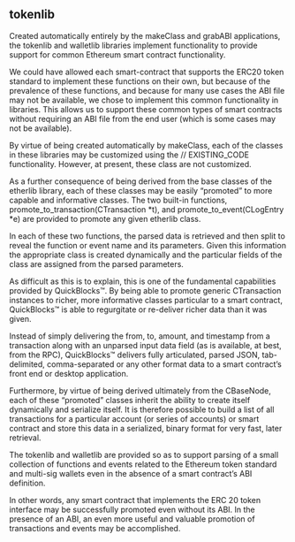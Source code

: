 ## tokenlib

Created automatically entirely by the makeClass and grabABI applications, the tokenlib and walletlib libraries implement functionality to provide support for common Ethereum smart 
contract functionality.

We could have allowed each smart-contract that supports the ERC20 token standard to implement these functions on their own, but because of the prevalence of these functions, and because 
for many use cases the ABI file may not be available, we chose to implement this common functionality in libraries. This allows us to support these common types of smart contracts 
without requiring an ABI file from the end user (which is some cases may not be available).

By virtue of being created automatically by makeClass, each of the classes in these libraries may be customized using the // EXISTING_CODE functionality. However, at present, these class 
are not customized.

As a further consequence of being derived from the base classes of the etherlib library, each of these classes may be easily “promoted” to more capable and informative classes. 
The two built-in functions, promote_to_transaction(CTransaction *t), and promote_to_event(CLogEntry *e) are provided to promote any given etherlib class.

In each of these two functions, the parsed data is retrieved and then split to reveal the function or event name and its parameters. Given this information the appropriate class is 
created dynamically and the particular fields of the class are assigned from the parsed parameters.

As difficult as this is to explain, this is one of the fundamental capabilities provided by QuickBlocks™. By being able to promote generic CTransaction instances to richer, more 
informative classes particular to a smart contract, QuickBlocks™ is able to regurgitate or re-deliver richer data than it was given.

Instead of simply delivering the from, to, amount, and timestamp from a transaction along with an unparsed input data field (as is available, at best, from the RPC), QuickBlocks™ 
delivers fully articulated, parsed JSON, tab-delimited, comma-separated or any other format data to a smart contract’s front end or desktop application.

Furthermore, by virtue of being derived ultimately from the CBaseNode, each of these “promoted” classes inherit the ability to create itself dynamically and serialize itself. It 
is therefore possible to build a list of all transactions for a particular account (or series of accounts) or smart contract and store this data in a serialized, binary format for very 
fast, later retrieval.

The tokenlib and walletlib are provided so as to support parsing of a small collection of functions and events related to the Ethereum token standard and multi-sig wallets even in the 
absence of a smart contract’s ABI definition.

In other words, any smart contract that implements the ERC 20 token interface may be successfully promoted even without its ABI. In the presence of an ABI, an even more useful and 
valuable promotion of transactions and events may be accomplished.
